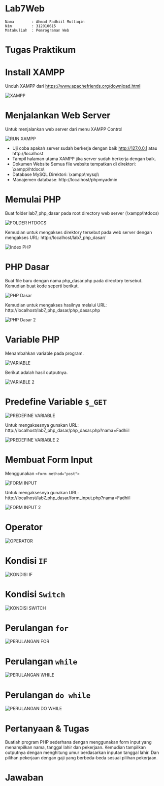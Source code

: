 # Lab7Web
```
Nama        : Ahmad Fadhiil Muttaqin
Nim         : 312010615
Matakuliah  : Pemrograman Web
```
# Tugas Praktikum
# Install XAMPP
Unduh XAMPP dari https://www.apachefriends.org/download.html

![XAMPP](https://user-images.githubusercontent.com/46867774/169666566-f3dabbb1-6677-4bde-9b4d-3aa5d1c2acaf.png)

# Menjalankan Web Server
Untuk menjalankan web server dari menu XAMPP Control

![RUN XAMPP](https://user-images.githubusercontent.com/46867774/169666736-f69855ba-bb12-4bb1-839e-42da1abaffdc.png)

- Uji coba apakah server sudah berkerja dengan baik http://127.0.0.1 atau http://localhost
- Tampil halaman utama XAMPP jika server sudah berkerja dengan baik.
- Dokumen Website Semua file website tempatkan di direktori: \xampp\htdocs\
- Database MySQL Direktori: \xampp\mysql\
- Manajemen database: http://localhost/phpmyadmin

# Memulai PHP
Buat folder lab7_php_dasar pada root directory web server (\xampp\htdocs)

![FOLDER HTDOCS](https://user-images.githubusercontent.com/46867774/169667047-c098c52f-d791-4445-a4d4-993edccd785f.png)

Kemudian untuk mengakses direktory tersebut pada web server dengan mengakses URL: http://localhost/lab7_php_dasar/

![Index PHP ](https://user-images.githubusercontent.com/46867774/169667086-2ec16d45-ca23-4b1c-b65c-cbcb5eea1a63.png)

# PHP Dasar
Buat file baru dengan nama php_dasar.php pada directory tersebut. Kemudian buat kode seperti berikut.

![PHP Dasar](https://user-images.githubusercontent.com/46867774/169667447-b810949c-68ca-47bd-9c13-fa15c5ec863d.png)

Kemudian untuk mengakses hasilnya melalui URL: http://localhost/lab7_php_dasar/php_dasar.php

![PHP Dasar 2](https://user-images.githubusercontent.com/46867774/169667472-c64655d8-6e59-49b9-9183-8468abb54014.png)

# Variable PHP

Menambahkan variable pada program.

![VARIABLE](https://user-images.githubusercontent.com/46867774/169667648-55b7d06c-a979-48bc-8941-3ba74bf6af6f.png)

Berikut adalah hasil outputnya.

![VARIABLE 2](https://user-images.githubusercontent.com/46867774/169667702-5bdf464a-c1d7-414d-966d-a53757b69724.png)

# Predefine Variable ```$_GET```

![PREDEFINE VARIABLE](https://user-images.githubusercontent.com/46867774/169668049-c13c8006-a836-4fc8-bac1-c8f3eb366dda.png)

Untuk mengaksesnya gunakan URL: http://localhost/lab7_php_dasar/php_dasar.php?nama=Fadhiil

![PREDEFINE VARIABLE 2](https://user-images.githubusercontent.com/46867774/169668109-38d0f68a-79d2-4eb9-81f6-cc6e6d26aa7a.png)

# Membuat Form Input

Menggunakan ```<form method="post">```

![FORM INPUT](https://user-images.githubusercontent.com/46867774/169668377-ebd9a7c8-bcdb-4b4b-a414-7126d7fbd813.png)

Untuk mengaksesnya gunakan URL: http://localhost/lab7_php_dasar/form_input.php?nama=Fadhiil

![FORM INPUT 2](https://user-images.githubusercontent.com/46867774/169668393-327aca7d-2d08-4f04-99ef-e87b8d324b26.png)

# Operator

![OPERATOR](https://user-images.githubusercontent.com/46867774/169668594-1add7a54-a1eb-4383-8459-3b73042d942a.png)

# Kondisi ```IF```

![KONDISI IF](https://user-images.githubusercontent.com/46867774/169668780-f1876450-8f6d-4591-8675-f05161a820c8.png)

# Kondisi ```Switch```

![KONDISI SWITCH](https://user-images.githubusercontent.com/46867774/169669441-ceaa4bfc-2a3e-4afa-90b5-43ed565bd8a7.png)

# Perulangan ```for```

![PERULANGAN FOR](https://user-images.githubusercontent.com/46867774/169669449-8127bedc-3e2b-4839-ac72-0f0e5453a759.png)

# Perulangan ```while```

![PERULANGAN WHILE](https://user-images.githubusercontent.com/46867774/169669546-a7f9d4fa-5063-4425-b775-18290ef4020b.png)

# Perulangan ```do while```

![PERULANGAN DO WHILE](https://user-images.githubusercontent.com/46867774/169669649-252e15cc-9c30-4a61-8380-84f62505dea7.png)

# Pertanyaan & Tugas
Buatlah program PHP sederhana dengan menggunakan form input yang menampilkan nama, tanggal lahir dan pekerjaan. Kemudian tampilkan outputnya dengan menghitung umur berdasarkan inputan tanggal lahir. Dan pilihan pekerjaan dengan gaji yang berbeda-beda sesuai pilihan pekerjaan.

# Jawaban

